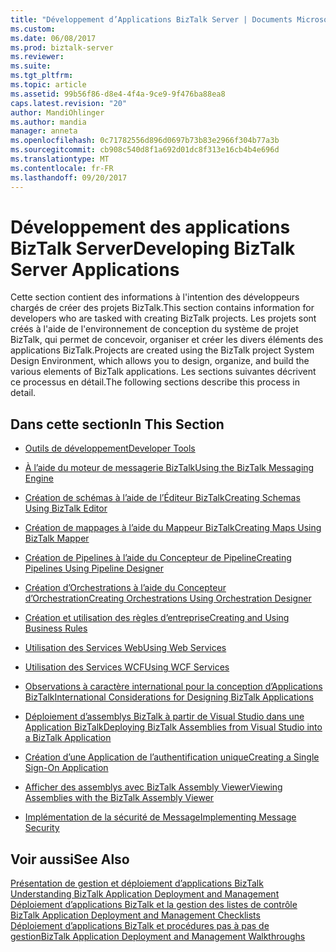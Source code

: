 ```yaml
---
title: "Développement d’Applications BizTalk Server | Documents Microsoft"
ms.custom: 
ms.date: 06/08/2017
ms.prod: biztalk-server
ms.reviewer: 
ms.suite: 
ms.tgt_pltfrm: 
ms.topic: article
ms.assetid: 99b56f86-d8e4-4f4a-9ce9-9f476ba88ea8
caps.latest.revision: "20"
author: MandiOhlinger
ms.author: mandia
manager: anneta
ms.openlocfilehash: 0c71782556d896d0697b73b83e2966f304b77a3b
ms.sourcegitcommit: cb908c540d8f1a692d01dc8f313e16cb4b4e696d
ms.translationtype: MT
ms.contentlocale: fr-FR
ms.lasthandoff: 09/20/2017
---
```

# <a name="developing-biztalk-server-applications"></a><span data-ttu-id="5229e-102">Développement des applications BizTalk Server</span><span class="sxs-lookup"><span data-stu-id="5229e-102">Developing BizTalk Server Applications</span></span>
<span data-ttu-id="5229e-103">Cette section contient des informations à l'intention des développeurs chargés de créer des projets BizTalk.</span><span class="sxs-lookup"><span data-stu-id="5229e-103">This section contains information for developers who are tasked with creating BizTalk projects.</span></span> <span data-ttu-id="5229e-104">Les projets sont créés à l'aide de l'environnement de conception du système de projet BizTalk, qui permet de concevoir, organiser et créer les divers éléments des applications BizTalk.</span><span class="sxs-lookup"><span data-stu-id="5229e-104">Projects are created using the BizTalk project System Design Environment, which allows you to design, organize, and build the various elements of BizTalk applications.</span></span> <span data-ttu-id="5229e-105">Les sections suivantes décrivent ce processus en détail.</span><span class="sxs-lookup"><span data-stu-id="5229e-105">The following sections describe this process in detail.</span></span>  
  
## <a name="in-this-section"></a><span data-ttu-id="5229e-106">Dans cette section</span><span class="sxs-lookup"><span data-stu-id="5229e-106">In This Section</span></span>  
  
-   [<span data-ttu-id="5229e-107">Outils de développement</span><span class="sxs-lookup"><span data-stu-id="5229e-107">Developer Tools</span></span>](../core/developer-tools.md)  
  
-   [<span data-ttu-id="5229e-108">À l’aide du moteur de messagerie BizTalk</span><span class="sxs-lookup"><span data-stu-id="5229e-108">Using the BizTalk Messaging Engine</span></span>](../core/using-the-biztalk-messaging-engine.md)  
  
-   [<span data-ttu-id="5229e-109">Création de schémas à l’aide de l’Éditeur BizTalk</span><span class="sxs-lookup"><span data-stu-id="5229e-109">Creating Schemas Using BizTalk Editor</span></span>](../core/creating-schemas-using-biztalk-editor.md)  
  
-   [<span data-ttu-id="5229e-110">Création de mappages à l’aide du Mappeur BizTalk</span><span class="sxs-lookup"><span data-stu-id="5229e-110">Creating Maps Using BizTalk Mapper</span></span>](../core/creating-maps-using-biztalk-mapper.md)  
  
-   [<span data-ttu-id="5229e-111">Création de Pipelines à l’aide du Concepteur de Pipeline</span><span class="sxs-lookup"><span data-stu-id="5229e-111">Creating Pipelines Using Pipeline Designer</span></span>](../core/creating-pipelines-using-pipeline-designer.md)  
  
-   [<span data-ttu-id="5229e-112">Création d’Orchestrations à l’aide du Concepteur d’Orchestration</span><span class="sxs-lookup"><span data-stu-id="5229e-112">Creating Orchestrations Using Orchestration Designer</span></span>](../core/creating-orchestrations-using-orchestration-designer.md)  
  
-   [<span data-ttu-id="5229e-113">Création et utilisation des règles d’entreprise</span><span class="sxs-lookup"><span data-stu-id="5229e-113">Creating and Using Business Rules</span></span>](../core/creating-and-using-business-rules.md)  
  
-   [<span data-ttu-id="5229e-114">Utilisation des Services Web</span><span class="sxs-lookup"><span data-stu-id="5229e-114">Using Web Services</span></span>](../core/using-web-services.md)  
  
-   [<span data-ttu-id="5229e-115">Utilisation des Services WCF</span><span class="sxs-lookup"><span data-stu-id="5229e-115">Using WCF Services</span></span>](../core/using-wcf-services.md)  
  
-   [<span data-ttu-id="5229e-116">Observations à caractère international pour la conception d’Applications BizTalk</span><span class="sxs-lookup"><span data-stu-id="5229e-116">International Considerations for Designing BizTalk Applications</span></span>](../core/international-considerations-for-designing-biztalk-applications.md)  
  
-   [<span data-ttu-id="5229e-117">Déploiement d’assemblys BizTalk à partir de Visual Studio dans une Application BizTalk</span><span class="sxs-lookup"><span data-stu-id="5229e-117">Deploying BizTalk Assemblies from Visual Studio into a BizTalk Application</span></span>](../core/deploying-biztalk-assemblies-from-visual-studio-into-a-biztalk-application.md)  
  
-   [<span data-ttu-id="5229e-118">Création d’une Application de l’authentification unique</span><span class="sxs-lookup"><span data-stu-id="5229e-118">Creating a Single Sign-On Application</span></span>](../core/creating-a-single-sign-on-application.md)  
  
-   [<span data-ttu-id="5229e-119">Afficher des assemblys avec BizTalk Assembly Viewer</span><span class="sxs-lookup"><span data-stu-id="5229e-119">Viewing Assemblies with the BizTalk Assembly Viewer</span></span>](../core/viewing-assemblies-with-the-biztalk-assembly-viewer.md)  
  
-   [<span data-ttu-id="5229e-120">Implémentation de la sécurité de Message</span><span class="sxs-lookup"><span data-stu-id="5229e-120">Implementing Message Security</span></span>](../core/implementing-message-security.md)  
  
## <a name="see-also"></a><span data-ttu-id="5229e-121">Voir aussi</span><span class="sxs-lookup"><span data-stu-id="5229e-121">See Also</span></span>  
 <span data-ttu-id="5229e-122">[Présentation de gestion et déploiement d’applications BizTalk](../core/understanding-biztalk-application-deployment-and-management.md) </span><span class="sxs-lookup"><span data-stu-id="5229e-122">[Understanding BizTalk Application Deployment and Management](../core/understanding-biztalk-application-deployment-and-management.md) </span></span>  
 <span data-ttu-id="5229e-123">[Déploiement d’applications BizTalk et la gestion des listes de contrôle](../core/biztalk-application-deployment-and-management-checklists.md) </span><span class="sxs-lookup"><span data-stu-id="5229e-123">[BizTalk Application Deployment and Management Checklists](../core/biztalk-application-deployment-and-management-checklists.md) </span></span>  
 [<span data-ttu-id="5229e-124">Déploiement d’applications BizTalk et procédures pas à pas de gestion</span><span class="sxs-lookup"><span data-stu-id="5229e-124">BizTalk Application Deployment and Management Walkthroughs</span></span>](http://msdn.microsoft.com/library/5321f8e0-1e2a-4ac4-a4a2-fc244071bc5b)